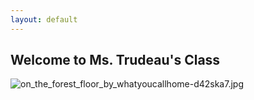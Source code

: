 ```yaml
---
layout: default
---
```


## Welcome to Ms. Trudeau's Class

![on_the_forest_floor_by_whatyoucallhome-d42ska7.jpg]({{site.baseurl}}media/on_the_forest_floor_by_whatyoucallhome-d42ska7.jpg)